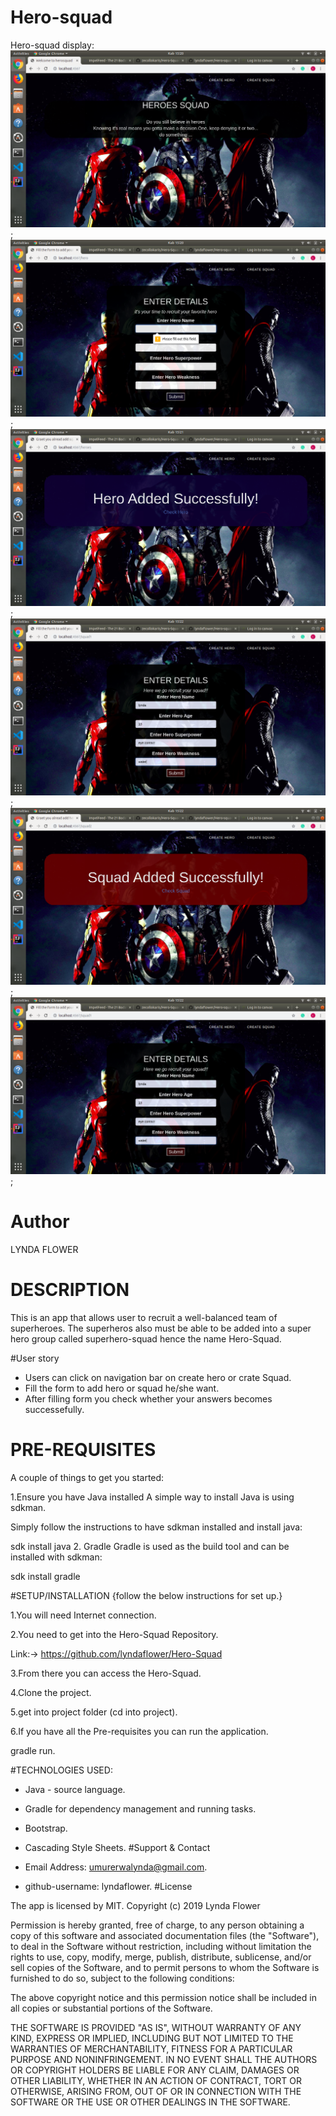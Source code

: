  # Hero-squad
 Hero-squad display:
![HOME](src/main/resources/public/images/Home.png);
![HOME](src/main/resources/public/images/Successfull.png);
![HOME](src/main/resources/public/images/result.png);
![HOME](src/main/resources/public/images/squad.png);
![HOME](src/main/resources/public/images/Squad-form.png);
![HOME](src/main/resources/public/images/squad.png);

# Author 
LYNDA FLOWER

# DESCRIPTION
This is an app that allows user to recruit a well-balanced team of superheroes. The superheros also must be able to be added into a super hero group called superhero-squad hence the name Hero-Squad.


#User story

* Users can click on navigation bar on create hero or crate Squad.
* Fill the form to add hero or squad he/she want.
* After filling form you check whether your answers becomes successefully.
# PRE-REQUISITES
A couple of things to get you started:

1.Ensure you have Java installed
A simple way to install Java is using sdkman.

Simply follow the instructions to have sdkman installed and install java:

sdk install java
2. Gradle
Gradle is used as the build tool and can be installed with sdkman:

sdk install gradle

#SETUP/INSTALLATION
{follow the below instructions for set up.}

1.You will need Internet connection.

2.You need to get into the Hero-Squad Repository.

Link:-> https://github.com/lyndaflower/Hero-Squad

3.From there you can access the Hero-Squad.

4.Clone the project.

5.get into project folder (cd into project).

6.If you have all the Pre-requisites you can run the application.

gradle run.

#TECHNOLOGIES USED:

* Java - source language.

* Gradle for dependency management and running tasks.

* Bootstrap.

* Cascading Style Sheets.
#Support & Contact
  
*  Email Address: umurerwalynda@gmail.com.
  
* github-username: lyndaflower.
#License

The app is licensed by MIT. Copyright (c) 2019 Lynda Flower





Permission is hereby granted, free of charge, to any person obtaining a copy
of this software and associated documentation files (the "Software"), to deal
in the Software without restriction, including without limitation the rights
to use, copy, modify, merge, publish, distribute, sublicense, and/or sell
copies of the Software, and to permit persons to whom the Software is
furnished to do so, subject to the following conditions:

The above copyright notice and this permission notice shall be included in all
copies or substantial portions of the Software.

THE SOFTWARE IS PROVIDED "AS IS", WITHOUT WARRANTY OF ANY KIND, EXPRESS OR
IMPLIED, INCLUDING BUT NOT LIMITED TO THE WARRANTIES OF MERCHANTABILITY,
FITNESS FOR A PARTICULAR PURPOSE AND NONINFRINGEMENT. IN NO EVENT SHALL THE
AUTHORS OR COPYRIGHT HOLDERS BE LIABLE FOR ANY CLAIM, DAMAGES OR OTHER
LIABILITY, WHETHER IN AN ACTION OF CONTRACT, TORT OR OTHERWISE, ARISING FROM,
OUT OF OR IN CONNECTION WITH THE SOFTWARE OR THE USE OR OTHER DEALINGS IN THE
SOFTWARE.


